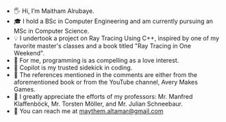 - 🖐️ Hi, I’m Maitham Alrubaye.
- 🎓 I hold a BSc in Computer Engineering and am currently pursuing an MSc in Computer Science.
- 💡 I undertook a project on Ray Tracing Using C++, inspired by one of my favorite master's classes and a book titled "Ray Tracing in One Weekend".
- 💖 For me, programming is as compelling as a love interest.
- 🚀 Copilot is my trusted sidekick in coding.
- 📝 The references mentioned in the comments are either from the aforementioned book or from the YouTube channel, Avery Makes Games.
- 🙏 I greatly appreciate the efforts of my professors: Mr. Manfred Klaffenböck, Mr. Torsten Möller, and Mr. Julian Schneebaur.
- 💌 You can reach me at maythem.altamar@gmail.com